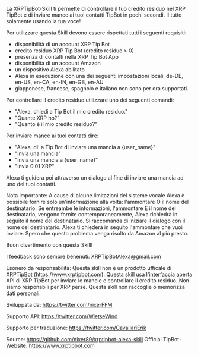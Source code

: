 La XRPTipBot-Skill ti permette di controllare il tuo credito residuo nel XRP TipBot e di inviare mance ai tuoi contatti TipBot in pochi secondi. Il tutto solamente usando la tua voce!

Per utilizzare questa Skill devono essere rispettati tutti i seguenti requisiti:
- disponibilità di un account XRP Tip Bot 
- credito residuo XRP Tip Bot (credito residuo > 0)
- presenza di contatti nella XRP Tip Bot App
- disponibilita di un account Amazon 
- un dispositivo Alexa abilitato
- Alexa in esecuzione con una dei seguenti impostazioni locali: de-DE, en-US, en-CA, en-IN, en-GB, en-AU
- giapponese, francese, spagnolo e italiano non sono per ora supportati.


Per controllare il credito residuo utilizzare uno dei seguenti comandi: 
- "Alexa, chiedi a Tip Bot il mio credito residuo."
- "Quante XRP ho?"
- "Quanto è il mio credito residuo?"

Per inviare mance ai tuoi contatti dire:
- "Alexa, di' a Tip Bot di inviare una mancia a {user_name}"
- "invia una mancia"
- "invia una mancia a {user_name}"
- "invia 0.01 XRP"

Alexa ti guidera poi attraverso un dialogo al fine di inviare una mancia ad uno dei tuoi contatti. 

Nota importante:
A cause di alcune limitazioni del sisteme vocale Alexa è possibile fornire solo un'informazione alla volta:
l'ammontare O il nome del destinatario.
Se entreambe le informazioni, l'ammontare E il nome del destinatario, vengono fornite contemporaneamente, Alexa richiedrà in seguito il nome del destinatario.
Si raccomanda di iniziare il dialogo con il nome del destinatario. Alexa ti chiederà in seguito l'ammontare che vuoi inviare.
Spero che questo problema venga risolto da Amazon al più presto.


Buon divertimento con questa Skill!

I feedback sono sempre benenuti:
XRPTipBotAlexa@gmail.com

Esonero da responsabilità:
Questa skill non è un prodotto ufficale di XRPTipBot (https://www.xrptipbot.com).
Questa skill usa l'interfaccia aperta API di XRP TipBot per inviare le mancie e controllare il credito residuo.
Non siamo responabili per XRP perse.
Questa skill non raccoglie o memorizza dati personali.

Sviluppata da:
https://twitter.com/nixerFFM

Supporto API:
https://twitter.com/WietseWind

Supporto per traduzione:
https://twitter.com/CavallariErik


Source: https://github.com/nixer89/xrptipbot-alexa-skill
Official TipBot-Website: https://www.xrptipbot.com
